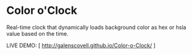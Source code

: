 Color o'Clock
=======

Real-time clock that dynamically loads background color as hex or hsla value based on the time.

LIVE DEMO: [ http://galenscovell.github.io/Color-o-Clock/ ]
